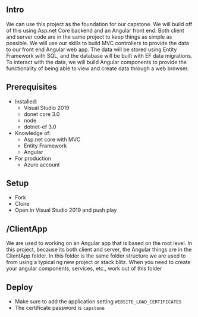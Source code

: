 ## Intro
We can use this project as the foundation for our capstone. We will build off of this using Asp.net Core backend and an Angular front end. Both client and server code are in the same project to keep things as simple as possible. We will use our skills to build MVC controllers to provide the data to our front end Angular web app. The data will be stored using Entity Framework with SQL, and the database will be built with EF data migrations. To interact with the data, we will build Angular components to provide the functionality of being able to view and create data through a web browser.

## Prerequisites
* Installed:
	* Visual Studio 2019
	* donet core 3.0
	* node
	* dotnet-ef 3.0
* Knowledge of: 
	* Asp.net core with MVC
	* Entity Framework
  * Angular	 
* For production
  * Azure account

## Setup
* Fork
* Clone
* Open in Visual Studio 2019 and push play


## /ClientApp
We are used to working on an Angular app that is based on the root level. In this project, because its both client and server, the Angular things are in the ClientApp folder. In this folder is the same folder structure we are used to from using a typical ng new project or stack blitz. When you need to create your angular components, services, etc.,  work out of this folder

## Deploy
* Make sure to add the application setting `WEBSITE_LOAD_CERTIFICATES`
* The certificate password is `capstone`
